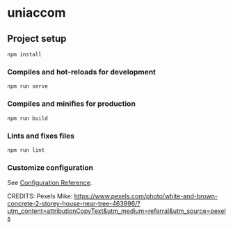 # uniaccom

## Project setup
```
npm install
```

### Compiles and hot-reloads for development
```
npm run serve
```

### Compiles and minifies for production
```
npm run build
```

### Lints and fixes files
```
npm run lint
```

### Customize configuration
See [Configuration Reference](https://cli.vuejs.org/config/).

CREDITS:
Pexels Mike: https://www.pexels.com/photo/white-and-brown-concrete-2-storey-house-near-tree-463996/?utm_content=attributionCopyText&utm_medium=referral&utm_source=pexels
